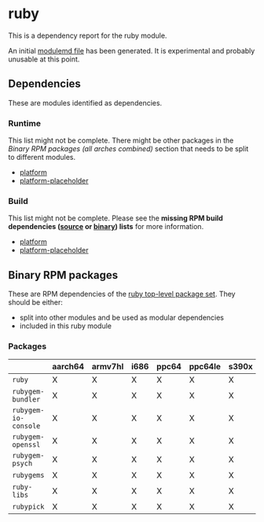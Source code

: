 # ruby
This is a dependency report for the ruby module.

An initial [modulemd file](ruby.yaml) has been generated. It is experimental and probably unusable at this point.
## Dependencies
These are modules identified as dependencies.
### Runtime
This list might not be complete. There might be other packages in the *Binary RPM packages (all arches combined)* section that needs to be split to different modules.
* [platform](../platform)
* [platform-placeholder](../platform-placeholder)
### Build
This list might not be complete.
Please see the **missing RPM build dependencies ([source](all/buildtime-source-packages-short.txt) or [binary](all/buildtime-binary-packages-short.txt)) lists** for more information.
* [platform](../platform)
* [platform-placeholder](../platform-placeholder)
## Binary RPM packages
These are RPM dependencies of the [ruby top-level package set](ruby.csv). They should be either:
* split into other modules and be used as modular dependencies
* included in this ruby module
### Packages
| |aarch64 |armv7hl |i686 |ppc64 |ppc64le |s390x |x86_64 |
|---|---|---|---|---|---|---|---|
| `ruby` | X | X | X | X | X | X | X |
| `rubygem-bundler` | X | X | X | X | X | X | X |
| `rubygem-io-console` | X | X | X | X | X | X | X |
| `rubygem-openssl` | X | X | X | X | X | X | X |
| `rubygem-psych` | X | X | X | X | X | X | X |
| `rubygems` | X | X | X | X | X | X | X |
| `ruby-libs` | X | X | X | X | X | X | X |
| `rubypick` | X | X | X | X | X | X | X |
